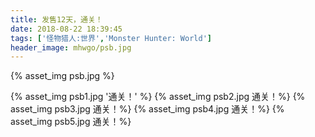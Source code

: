 ```yaml
---
title: 发售12天，通关！
date: 2018-08-22 18:39:45
tags: ['怪物猎人:世界','Monster Hunter: World']
header_image: mhwgo/psb.jpg
---
```

{% asset_img psb.jpg  %}
<!-- more -->
{% asset_img psb1.jpg '通关！' %}
{% asset_img psb2.jpg 通关！%}
{% asset_img psb3.jpg 通关！%}
{% asset_img psb4.jpg 通关！%}
{% asset_img psb5.jpg 通关！%}
